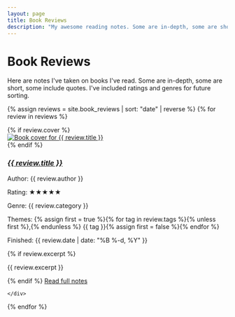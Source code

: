 ```yaml
---
layout: page
title: Book Reviews
description: "My awesome reading notes. Some are in-depth, some are short, some include quotes. All are for me."
---
```

<div class="home">
	<div class="call-out"><h1>Book Reviews</h1>
	    Here are notes I've taken on books I've read. Some are in-depth, some are short, some include quotes. I've included ratings and genres for future sorting.
	</div>
  <div class="posts">

  {% assign reviews = site.book_reviews | sort: "date" | reverse %}
  {% for review in reviews %}
  	<div class="post-teaser">
  			  <div class="book_info">
				  {% if review.cover %}<div class="book_cover"><a href="{{ review.url | prepend: site.baseurl }}"><img src="/img/{{ review.cover }}" alt="Book cover for {{ review.title }}" /></a></div>{% endif %}
				  <div class="book_meta">
					  <h3><em><a href="{{ review.url | prepend: site.baseurl }}">{{ review.title }}</a></em></h3>
					  <p>Author: {{ review.author }}</p>
					  <p>Rating:  <span class="stars-container stars-{{ review.stars | times:20 | round: 0 }}" title="{{ review.stars }}/5">★★★★★</span></p>
					  <p>Genre: {{ review.category }}</p>
					  <p>Themes: {% assign first = true %}{% for tag in review.tags %}{% unless first %},{% endunless %} {{ tag }}{% assign first = false %}{% endfor %}</p>
					  <p>Finished: {{ review.date | date: "%B %-d, %Y" }}</p>
					  {% if review.excerpt %}<p>{{ review.excerpt }}</p>{% endif %}
					  <a class="button" href="{{ review.url | prepend: site.baseurl }}">Read full notes</a>
				  </div>
			  </div>

  	</div>
  {% endfor %}

 </div>
